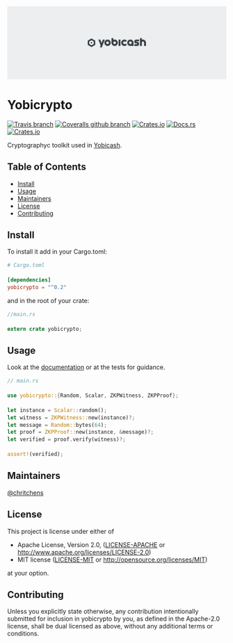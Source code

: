 ![banner](assets/banner.png)

# Yobicrypto
[![Travis branch](https://img.shields.io/travis/yobicash/yobicrypto/master.svg)](https://travis-ci.org/yobicash/yobicrypto)
[![Coveralls github branch](https://img.shields.io/coveralls/github/yobicash/yobicrypto/master.svg)](https://coveralls.io/github/yobicash/yobicrypto?branch=master)
[![Crates.io](https://img.shields.io/crates/v/yobicrypto.svg)](https://crates.io/crates/yobicrypto)
[![Docs.rs](https://docs.rs/yobicrypto/badge.svg)](https://docs.rs/yobicrypto)
[![Crates.io](https://img.shields.io/crates/l/yobicrypto.svg)]()

Cryptographyc toolkit used in [Yobicash](https://yobicash.org).

## Table of Contents

- [Install](#install)
- [Usage](#usage)
- [Maintainers](#maintainers)
- [License](#license)
- [Contributing](#contributing)

## Install

To install it add in your Cargo.toml:

```toml
# Cargo.toml

[dependencies]
yobicrypto = "^0.2"
```

and in the root of your crate:

```rust
//main.rs

extern crate yobicrypto;
```

## Usage

Look at the [documentation](https://docs.rs/yobicrypto) or at the tests for guidance.

```rust
// main.rs

use yobicrypto::{Random, Scalar, ZKPWitness, ZKPProof}; 

let instance = Scalar::random();
let witness = ZKPWitness::new(instance)?;
let message = Random::bytes(64);
let proof = ZKPProof::new(instance, &message)?;
let verified = proof.verify(witness)?;

assert!(verified);
```

## Maintainers

[@chritchens](https://github.com/chritchens)

## License

This project is license under either of

 * Apache License, Version 2.0, ([LICENSE-APACHE](LICENSE-APACHE) or
   http://www.apache.org/licenses/LICENSE-2.0)
 * MIT license ([LICENSE-MIT](LICENSE-MIT) or
   http://opensource.org/licenses/MIT)

at your option.

## Contributing

Unless you explicitly state otherwise, any contribution intentionally submitted for inclusion in yobicrypto by you, as defined in the Apache-2.0 license, shall be dual licensed as above, without any additional terms or conditions.

